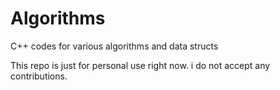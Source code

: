 # Algorithms
C++ codes for various algorithms and data structs

This repo is just for personal use right now. 
i do not accept any contributions.

